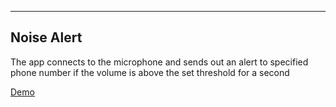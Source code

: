 ***

## Noise Alert

The app connects to the microphone and sends out an alert to specified phone number if the volume is above the set threshold for a second

[Demo](http://valex-tech.com/sendhub/#/home)